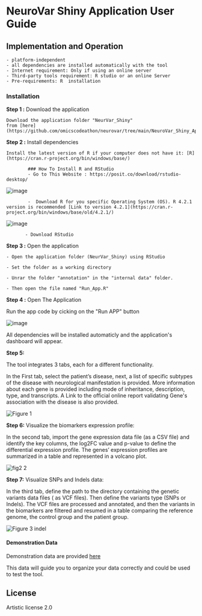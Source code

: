 # NeuroVar Shiny Application User Guide

## Implementation and  Operation

    - platform-independent
    - all dependencies are installed automatically with the tool
    - Internet requirement: Only if using an online server
    - Third-party tools requirement: R studio or an online Server
    - Pre-requirements: R  installation
    
### Installation

**Step 1 :** Download the application
   
    Download the application folder "NeurVar_Shiny"     
    from [here](https://github.com/omicscodeathon/neurovar/tree/main/NeuroVar_Shiny_Application/NeurVar_Shiny)                                                                                                                      
**Step 2 :** Install dependencies
    
    Install the latest version of R if your computer does not have it: [R](https://cran.r-project.org/bin/windows/base/)   
    
            ### How To Install R and RStudio
            - Go to This Website : https://posit.co/download/rstudio-desktop/ 
![image](https://github.com/omicscodeathon/Exvar/assets/73958439/62b7eda6-c7af-47a2-aec9-fe14aae68e50)

            -  Download R for you specific Operating System (OS). R 4.2.1 version is recommended [Link to version 4.2.1](https://cran.r-project.org/bin/windows/base/old/4.2.1/)

![image](https://github.com/omicscodeathon/Exvar/assets/73958439/258e6366-4cf9-45a9-ba39-ebaf4212af71)

           - Download RStudio

**Step 3 :** Open the application 

    - Open the application folder (NeurVar_Shiny) using RStudio   

    - Set the folder as a working directory 

    - Unrar the folder "annotation" in the "internal data" folder.

    - Then open the file named "Run_App.R"

**Step 4 :** Open The Application

Run the app code by cicking on the "Run APP" button
 
![image](https://github.com/omicscodeathon/neurovar/assets/73958439/249ad53a-db4c-4bd2-b0d9-9babd98bd8df)

All dependencies will be installed automaticly and the application's dashboard will appear.

**Step 5:**

The tool integrates 3 tabs, each for a different functionality.

In the First tab, select the patient’s disease, next, a list of specific subtypes of the disease with neurological manifestation is provided. More information about each gene is provided including mode of inheritance, description, type, and transcripts. A Link to the official online report validating Gene's association with the disease is also provided.


![Figure 1](https://github.com/omicscodeathon/neurovar/assets/73958439/633a6d98-959f-4522-9f39-d5a3774382e3)


**Step 6:** Visualize the biomarkers expression profile:

   
In the second tab, import the gene expression data file (as a CSV file) and identify the key columns, the log2FC value and p-value to define the differential expression profile. The genes’ expression profiles are summarized in a table and represented in a volcano plot.


![fig2 2](https://github.com/omicscodeathon/neurovar/assets/73958439/917b3134-2d7b-4c37-b529-308d4d5b51c5)


**Step 7:** Visualize SNPs and Indels data:

In the third tab,  define the path to the directory containing the genetic variants data files ( as VCF files). Then define the variants type (SNPs or Indels). The VCF files are processed and annotated, and then the variants in the biomarkers are filtered and resumed in a table comparing the reference genome, the control group and the patient group.


![Figure 3 indel](https://github.com/omicscodeathon/neurovar/assets/73958439/a886405a-8282-4624-8f4c-edeedd7f517c)


#### Demonstration Data

Demonstration data are provided [here](https://github.com/omicscodeathon/neurovar/blob/main/demonstration_data.rar)

This data will guide you to organize your data correctly and could be used to test the tool.

## License

Artistic license 2.0
